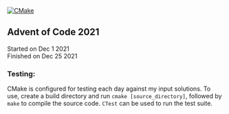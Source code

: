 [![CMake](https://github.com/daniel-meilak/Advent-of-Code-2021/actions/workflows/cmake.yml/badge.svg)](https://github.com/daniel-meilak/Advent-of-Code-2021/actions/workflows/cmake.yml)

## Advent of Code 2021

Started on Dec 1 2021  
Finished on Dec 25 2021  

### Testing:  
CMake is configured for testing each day against my input solutions. To use, create a build directory and run `cmake [source_directory]`, followed by `make` to compile the source code. `CTest` can be used to run the test suite.
